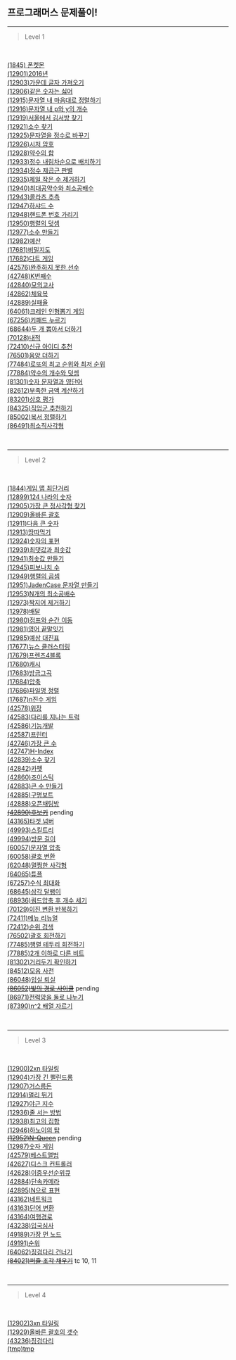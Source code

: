 ## 프로그래머스 문제풀이!

---

> Level 1

<br>

[(1845) 폰켓몬](./src/to30k/1845.js)  
[(12901)2016년](./src/to30k/12901.js)  
[(12903)가운데 글자 가져오기](./src/to30k/12903.js)  
[(12906)같은 숫자는 싫어](./src/to30k/12906.js)  
[(12915)문자열 내 마음대로 정렬하기](./src/to30k/12915.js)  
[(12916)문자열 내 p와 y의 개수](./src/to30k/12916.js)  
[(12919)서울에서 김서방 찾기](./src/to30k/12919.js)  
[(12921)소수 찾기](./src/to30k/12921.js)  
[(12925)문자열을 정수로 바꾸기](./src/to30k/12925.js)  
[(12926)시저 암호](./src/to30k/12926.js)  
[(12928)약수의 합](./src/to30k/12928.js)  
[(12933)정수 내림차순으로 배치하기](./src/to30k/12933.js)  
[(12934)정수 제곱근 판별](./src/to30k/12934.js)  
[(12935)제일 작은 수 제거하기](./src/to30k/12935.js)  
[(12940)최대공약수와 최소공배수](./src/to30k/12940.js)  
[(12943)콜라츠 추측](./src/to30k/12943.js)  
[(12947)하샤드 수](./src/to30k/12947.js)  
[(12948)핸드폰 번호 가리기](./src/to30k/12948.js)  
[(12950)행렬의 덧셈](./src/to30k/12950.js)  
[(12977)소수 만들기](./src/to30k/12977.js)  
[(12982)예산](./src/to30k/12982.js)  
[(17681)비밀지도](./src/to30k/17681.js)  
[(17682)다트 게임](./src/to30k/17682.js)  
[(42576)완주하지 못한 선수](./src/to60k/42576.js)  
[(42748)K번째수](./src/to60k/42748.js)  
[(42840)모의고사](./src/to60k/42840.js)  
[(42862)체육복](./src/to60k/42862.js)  
[(42889)실패율](./src/to60k/42889.js)  
[(64061)크레인 인형뽑기 게임](./src/to90k/64061.js)  
[(67256)키패드 누르기](./src/to90k/67256.js)  
[(68644)두 개 뽑아서 더하기](./src/to90k/68644.js)  
[(70128)내적](./src/to90k/70128.js)  
[(72410)신규 아이디 추천](./src/to90k/72410.js)  
[(76501)음양 더하기](./src/to90k/76501.js)  
[(77484)로또의 최고 순위와 최저 순위](./src/to90k/77484.js)  
[(77884)약수의 개수와 덧셈](./src/to90k/77884.js)  
[(81301)숫자 문자열과 영단어](./src/to90k/81301.js)  
[(82612)부족한 금액 계산하기](./src/to90k/82612.js)  
[(83201)상호 평가](./src/to90k/83201.js)  
[(84325)직업군 추천하기](./src/to90k/84325.js)  
[(85002)복서 정렬하기](./src/to90k/85002.js)  
[(86491)최소직사각형](./src/to90k/86491.js)

<br>

---

> Level 2

<br>

[(1844)게임 맵 최단거리](./src/to30k/1844.js)  
[(12899)124 나라의 숫자](./src/to30k/12899.js)  
[(12905)가장 큰 정사각형 찾기](./src/to30k/12905.js)  
[(12909)올바른 괄호](./src/to30k/12909.js)  
[(12911)다음 큰 숫자](./src/to30k/12911.js)  
[(12913)땅따먹기](./src/to30k/12913.js)  
[(12924)숫자의 표현](./src/to30k/12924.js)  
[(12939)최댓값과 최솟값](./src/to30k/12939.js)  
[(12941)최솟값 만들기](./src/to30k/12941.js)  
[(12945)피보나치 수](./src/to30k/12945.js)  
[(12949)행렬의 곱셈](./src/to30k/12949.js)  
[(12951)JadenCase 문자열 만들기](./src/to30k/12951.js)  
[(12953)N개의 최소공배수](./src/to30k/12953.js)  
[(12973)짝지어 제거하기](./src/to30k/12973.js)  
[(12978)배달](./src/to30k/12978.js)  
[(12980)점프와 순간 이동](./src/to30k/12980.js)  
[(12981)영어 끝말잇기](./src/to30k/12981.js)  
[(12985)예상 대진표](./src/to30k/12985.js)  
[(17677)뉴스 클러스터링](./src/to30k/17677.js)  
[(17679)프렌즈4블록](./src/to30k/17679.js)  
[(17680)캐시](./src/to30k/17680.js)  
[(17683)방금그곡](./src/to30k/17683.js)  
[(17684)압축](./src/to30k/17684.js)  
[(17686)파일명 정렬](./src/to30k/17686.js)  
[(17687)n진수 게임](./src/to30k/17687.js)  
[(42578)위장](./src/to60k/42578.js)  
[(42583)다리를 지나는 트럭](./src/to60k/42583.js)  
[(42586)기능개발](./src/to60k/42586.js)  
[(42587)프린터](./src/to60k/42587.js)  
[(42746)가장 큰 수](./src/to60k/42746.js)  
[(42747)H-Index](./src/to60k/42747.js)  
[(42839)소수 찾기](./src/to60k/42839.js)  
[(42842)카펫](./src/to60k/42842.js)  
[(42860)조이스틱](./src/to60k/42860.js)  
[(42883)큰 수 만들기](./src/to60k/42883.js)  
[(42885)구명보트](./src/to60k/42885.js)  
[(42888)오픈채팅방](./src/to60k/42888.js)  
~~[(42890)후보키](./src/to60k/42890.js)~~ pending  
[(43165)타겟 넘버](./src/to60k/43165.js)  
[(49993)스킬트리](./src/to60k/49993.js)  
[(49994)방문 길이](./src/to60k/49994.js)  
[(60057)문자열 압축](./src/to90k/60057.js)  
[(60058)괄호 변환](./src/to90k/60058.js)  
[(62048)멀쩡한 사각형](./src/to90k/62048.js)  
[(64065)튜플](./src/to90k/64065.js)  
[(67257)수식 최대화](./src/to90k/67257.js)  
[(68645)삼각 달팽이](./src/to90k/68645.js)  
[(68936)쿼드압축 후 개수 세기](./src/to90k/68936.js)  
[(70129)이진 변환 반복하기](./src/to90k/70129.js)  
[(72411)메뉴 리뉴얼](./src/to90k/72411.js)  
[(72412)순위 검색](./src/to90k/72412.js)  
[(76502)괄호 회전하기](./src/to90k/76502.js)  
[(77485)행렬 테두리 회전하기](./src/to90k/77485.js)  
[(77885)2개 이하로 다른 비트](./src/to90k/77885.js)  
[(81302)거리두기 확인하기](./src/to90k/81302.js)  
[(84512)모음 사전](./src/to90k/84512.js)  
[(86048)입실 퇴실](./src/to90k/86048.js)  
~~[(86052)빛의 경로 사이클](./src/to90k/86052.js)~~ pending  
[(86971)전력망을 둘로 나누기](./src/to90k/86971.js)  
[(87390)n^2 배열 자르기](./src/to90k/87390.js)

<br>

---

> Level 3

<br>

[(12900)2xn 타일링](./src/to30k/12900.js)  
[(12904)가장 긴 팰린드롬](./src/to30k/12904.js)  
[(12907)거스름돈](./src/to30k/12907.js)  
[(12914)멀리 뛰기](./src/to30k/12914.js)  
[(12927)야근 지수](./src/to30k/12927.js)  
[(12936)줄 서는 방법](./src/to30k/12936.js)  
[(12938)최고의 집합](./src/to30k/12938.js)  
[(12946)하노이의 탑](./src/to30k/12946.js)  
~~[(12952)N-Queen](./src/to30k/12952.js)~~ pending  
[(12987)숫자 게임](./src/to30k/12987.js)  
[(42579)베스트앨범](./src/to60k/42579.js)  
[(42627)디스크 컨트롤러](./src/to60k/42627.js)  
[(42628)이중우선순위큐](./src/to60k/42628.js)  
[(42884)단속카메라](./src/to60k/42884.js)  
[(42895)N으로 표현](./src/to60k/42895.js)  
[(43162)네트워크](./src/to60k/43162.js)  
[(43163)단어 변환](./src/to60k/43163.js)  
[(43164)여행경로](./src/to60k/43164.js)  
[(43238)입국심사](./src/to60k/43238.js)  
[(49189)가장 먼 노드](./src/to60k/49189.js)  
[(49191)순위](./src/to60k/49191.js)  
[(64062)징검다리 건너기](./src/to90k/64062.js)  
~~[(84021)퍼즐 조각 채우기](./src/to90k/84021.js)~~ tc 10, 11

<br>

---

> Level 4

<br>

[(12902)3xn 타일링](./src/to30k/12902.js)  
[(12929)올바른 괄호의 갯수](./src/to30k/12929.js)  
[(43236)징검다리](./src/to60k/43236.js)  
[(tmp)tmp](tmp)
